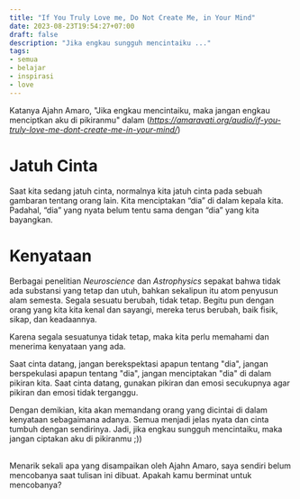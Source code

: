 ```yaml
---
title: "If You Truly Love me, Do Not Create Me, in Your Mind"
date: 2023-08-23T19:54:27+07:00
draft: false
description: "Jika engkau sungguh mencintaiku ..."
tags: 
- semua
- belajar 
- inspirasi
- love 
---
```


Katanya Ajahn Amaro, "Jika engkau mencintaiku, maka jangan engkau menciptkan aku di pikiranmu" dalam (*https://amaravati.org/audio/if-you-truly-love-me-dont-create-me-in-your-mind/*)  


# **Jatuh Cinta**
Saat kita sedang jatuh cinta, normalnya kita jatuh cinta pada sebuah gambaran tentang orang lain. Kita menciptakan “dia” di dalam kepala kita. Padahal, “dia” yang nyata belum tentu sama dengan “dia” yang kita bayangkan.  

# **Kenyataan**  
Berbagai penelitian *Neuroscience* dan *Astrophysics* sepakat bahwa tidak ada substansi yang tetap dan utuh, bahkan sekalipun itu atom penyusun alam semesta. Segala sesuatu berubah, tidak tetap. Begitu pun dengan orang yang kita kita kenal dan sayangi, mereka terus berubah, baik fisik, sikap, dan keadaannya.  

Karena segala sesuatunya tidak tetap, maka kita perlu memahami dan menerima kenyataan yang ada. 

Saat cinta datang, jangan berekspektasi apapun tentang "dia", jangan berspekulasi apapun tentang "dia", jangan menciptakan "dia" di dalam pikiran kita.   Saat cinta datang, gunakan pikiran dan emosi secukupnya agar pikiran dan emosi tidak terganggu.  

Dengan demikian, kita akan memandang orang yang dicintai di dalam kenyataan sebagaimana adanya. Semua menjadi jelas nyata dan cinta tumbuh dengan sendirinya. Jadi, jika engkau sungguh mencintaiku, maka jangan ciptakan aku di pikiranmu ;)) 


<br>
Menarik sekali apa yang disampaikan oleh Ajahn Amaro, saya sendiri belum mencobanya saat tulisan ini dibuat. Apakah kamu berminat untuk mencobanya?  
